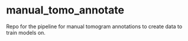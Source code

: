 # manual_tomo_annotate
Repo for the pipeline for manual tomogram annotations to create data to train models on.
